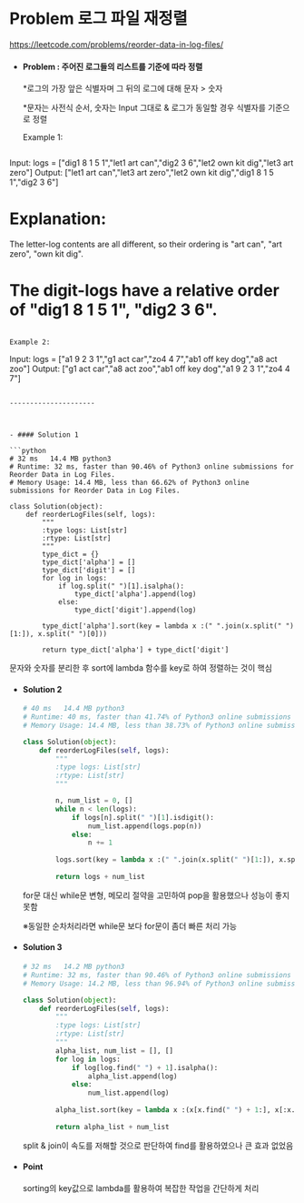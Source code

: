 # Problem 로그 파일 재정렬 

https://leetcode.com/problems/reorder-data-in-log-files/



- #### Problem : 주어진 로그들의 리스트를 기준에 따라 정렬 

  *로그의 가장 앞은 식별자며 그 뒤의 로그에 대해 문자 > 숫자

  *문자는 사전식 순서, 숫자는 Input 그대로 & 로그가 동일할 경우 식별자를 기준으로 정렬

  
  
  Example 1:
  
  ```
Input: logs = ["dig1 8 1 5 1","let1 art can","dig2 3 6","let2 own kit dig","let3 art zero"]
  Output: ["let1 art can","let3 art zero","let2 own kit dig","dig1 8 1 5 1","dig2 3 6"]
 # Explanation:
  The letter-log contents are all different, so their ordering is "art can", "art zero", "own kit dig".
   # The digit-logs have a relative order of "dig1 8 1 5 1", "dig2 3 6".
  ```
  
  Example 2:

  ```
Input: logs = ["a1 9 2 3 1","g1 act car","zo4 4 7","ab1 off key dog","a8 act zoo"]
  Output: ["g1 act car","a8 act zoo","ab1 off key dog","a1 9 2 3 1","zo4 4 7"]
  ```
  
  ---------------------
  
  

- #### Solution 1

  ```python
  # 32 ms	14.4 MB	python3
  # Runtime: 32 ms, faster than 90.46% of Python3 online submissions for Reorder Data in Log Files.
  # Memory Usage: 14.4 MB, less than 66.62% of Python3 online submissions for Reorder Data in Log Files.
  
  class Solution(object):
      def reorderLogFiles(self, logs):
          """
          :type logs: List[str]
          :rtype: List[str]
          """
          type_dict = {}
          type_dict['alpha'] = []
          type_dict['digit'] = []
          for log in logs:
              if log.split(" ")[1].isalpha():
                  type_dict['alpha'].append(log)
              else:
                  type_dict['digit'].append(log)
          
          type_dict['alpha'].sort(key = lambda x :(" ".join(x.split(" ")[1:]), x.split(" ")[0]))
          
          return type_dict['alpha'] + type_dict['digit']
  ```

  문자와 숫자를 분리한 후 sort에 lambda 함수를 key로 하여 정렬하는 것이 핵심

  

- #### Solution 2

  ```python
  # 40 ms	14.4 MB	python3
  # Runtime: 40 ms, faster than 41.74% of Python3 online submissions for Reorder Data in Log Files.
  # Memory Usage: 14.4 MB, less than 38.73% of Python3 online submissions for Reorder Data in Log Files.
  
  class Solution(object):
      def reorderLogFiles(self, logs):
          """
          :type logs: List[str]
          :rtype: List[str]
          """
  
          n, num_list = 0, []
          while n < len(logs):
              if logs[n].split(" ")[1].isdigit():
                  num_list.append(logs.pop(n))
              else:
                  n += 1
                  
          logs.sort(key = lambda x :(" ".join(x.split(" ")[1:]), x.split(" ")[0]))
          
          return logs + num_list
  ```
  
  for문 대신 while문 변형, 메모리 절약을 고민하여 pop을 활용했으나 성능이 좋지 못함 
  
  ※동일한 순차처리라면 while문 보다 for문이 좀더 빠른 처리 가능 



- #### Solution 3

  ```python
  # 32 ms	14.2 MB	python3
  # Runtime: 32 ms, faster than 90.46% of Python3 online submissions for Reorder Data in Log Files.
  # Memory Usage: 14.2 MB, less than 96.94% of Python3 online submissions for Reorder Data in Log Files.
  
  class Solution(object):
      def reorderLogFiles(self, logs):
          """
          :type logs: List[str]
          :rtype: List[str]
          """
          alpha_list, num_list = [], []
          for log in logs:
              if log[log.find(" ") + 1].isalpha():
                  alpha_list.append(log)
              else:
                  num_list.append(log)
                  
          alpha_list.sort(key = lambda x :(x[x.find(" ") + 1:], x[:x.find(" ")]))
          
          return alpha_list + num_list
  ```

  split & join이 속도를 저해할 것으로 판단하여 find를 활용하였으나 큰 효과 없었음



- #### Point

  sorting의 key값으로 lambda를 활용하여 복잡한 작업을 간단하게 처리